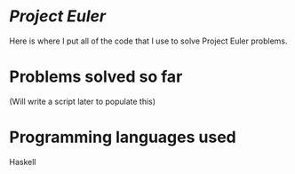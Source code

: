 *Project Euler*
================================

Here is where I put all of the code that I use to solve Project Euler problems.

Problems solved so far
================================

(Will write a script later to populate this)

Programming languages used
================================

Haskell

